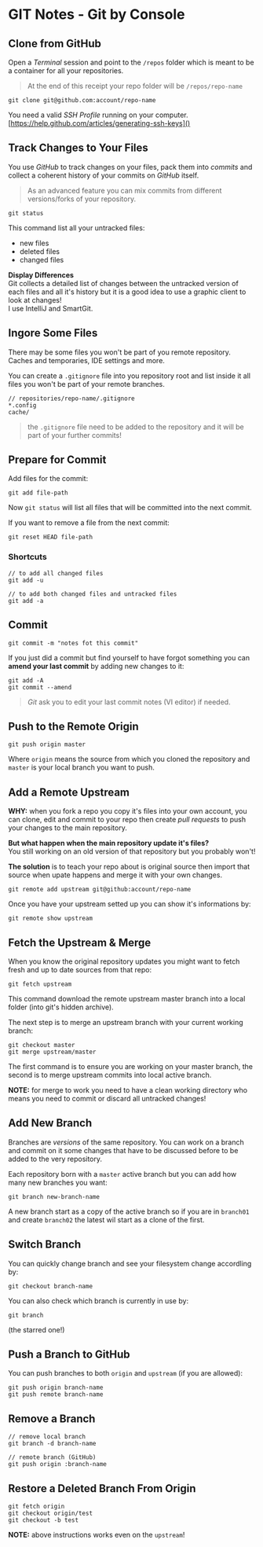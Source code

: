 GIT Notes - Git by Console
==========================

## Clone from GitHub

Open a _Terminal_ session and point to the `/repos` folder which is meant to be a container for all your repositories. 

> At the end of this receipt your repo folder will be `/repos/repo-name`

    git clone git@github.com:account/repo-name

You need a valid _SSH Profile_ running on your computer.  
[https://help.github.com/articles/generating-ssh-keys]()
    



## Track Changes to Your Files

You use _GitHub_ to track changes on your files, pack them into _commits_ and collect a coherent history of your commits on _GitHub_ itself.

> As an advanced feature you can mix commits from different versions/forks of your repository.

    git status

This command list all your untracked files:

- new files
- deleted files
- changed files

**Display Differences**  
Git collects a detailed list of changes between the untracked version of each files and all it's history but it is a good idea to use a graphic client to look at changes!  
I use IntelliJ and SmartGit.




## Ingore Some Files

There may be some files you won't be part of you remote repository. Caches and temporaries, IDE settings and more.

You can create a `.gitignore` file into you repository root and list inside it all files you won't be part of your remote branches.

    // repositories/repo-name/.gitignore
    *.config
    cache/
 
> the `.gitignore` file need to be added to the repository and it will be part of your further commits!




## Prepare for Commit

Add files for the commit:

    git add file-path
    
Now `git status` will list all files that will be committed into the next commit.

If you want to remove a file from the next commit:

    git reset HEAD file-path

### Shortcuts

    // to add all changed files
    git add -u
    
    // to add both changed files and untracked files
    git add -a



## Commit

    git commit -m "notes fot this commit" 
    
If you just did a commit but find yourself to have forgot something you can **amend your last commit** by adding new changes to it:

    git add -A
    git commit --amend
    
> _Git_ ask you to edit your last commit notes (VI editor) if needed.


## Push to the Remote Origin

    git push origin master
    
Where `origin` means the source from which you cloned the repository and `master` is your local branch you want to push.



## Add a Remote Upstream

**WHY:** when you fork a repo you copy it's files into your own account, you can clone, edit and commit to your repo then create _pull requests_ to push your changes to the main repository. 

**But what happen when the main repository update it's files?**  
You still working on an old version of that repository but you probably won't!

**The solution** is to teach your repo about is original source then import that source when upate happens and merge it with your own changes.

    git remote add upstream git@github:account/repo-name

Once you have your upstream setted up you can show it's informations by:

    git remote show upstream



## Fetch the Upstream & Merge

When you know the original repository updates you might want to fetch fresh and up to date sources from that repo:

    git fetch upstream
    
This command download the remote upstream master branch into a local folder (into git's hidden archive).

The next step is to merge an upstream branch with your current working branch:
    
    git checkout master
    git merge upstream/master

The first command is to ensure you are working on your master branch, the second is to merge upstream commits into local active branch.

**NOTE:** for merge to work you need to have a clean working directory who means you need to commit or discard all untracked changes!





## Add New Branch

Branches are _versions_ of the same repository. You can work on a branch and commit on it some changes that have to be discussed before to be added to the very repository.

Each repository born with a `master` active branch but you can add how many new branches you want:

    git branch new-branch-name

A new branch start as a copy of the active branch so if you are in `branch01` and create `branch02` the latest wil start as a clone of the first.



## Switch Branch

You can quickly change branch and see your filesystem change accordling by:

    git checkout branch-name

You can also check which branch is currently in use by:

    git branch
    
(the starred one!)





## Push a Branch to GitHub

You can push branches to both `origin` and `upstream` (if you are allowed):

    git push origin branch-name
    git push remote branch-name



## Remove a Branch

    // remove local branch
    git branch -d branch-name
    
    // remote branch (GitHub)
    git push origin :branch-name
    

## Restore a Deleted Branch From Origin

    git fetch origin
    git checkout origin/test
    git checkout -b test
    
**NOTE:** above instructions works even on the `upstream`!